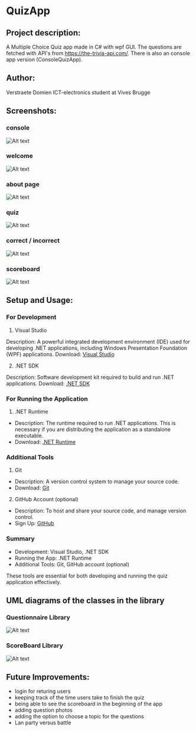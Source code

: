 # QuizApp

## Project description: 
A Multiple Choice Quiz app made in C# with wpf GUI.
The questions are fetched with API's from https://the-trivia-api.com/.
There is also an console app version (ConsoleQuizApp).


## Author:
Verstraete Domien
ICT-electronics student at Vives Brugge


## Screenshots: 
### console
![Alt text](./screenshots/console.PNG)
### welcome
![Alt text](./screenshots/welcome_WPF.PNG)
### about page
![Alt text](./screenshots/about_WPF.PNG)
### quiz 
![Alt text](./screenshots/quiz_WPF.PNG)
### correct / incorrect
![Alt text](./screenshots/incorrect_WPF.PNG)
### scoreboard
![Alt text](./screenshots/leaderboard_WPF.PNG)


## Setup and Usage: 
### For Development
1) Visual Studio

Description: A powerful integrated development environment (IDE) used for developing .NET applications, including Windows Presentation Foundation (WPF) applications.
Download: [Visual Studio](https://visualstudio.microsoft.com/)

2) .NET SDK

Description: Software development kit required to build and run .NET applications.
Download: [.NET SDK](https://dotnet.microsoft.com/download)

### For Running the Application

1) .NET Runtime

- Description: The runtime required to run .NET applications. This is necessary if you are distributing the application as a standalone executable.
- Download: [.NET Runtime](https://dotnet.microsoft.com/download/dotnet)

### Additional Tools

1) Git

- Description: A version control system to manage your source code.
- Download: [Git](https://git-scm.com/)

2) GitHub Account (optional)

- Description: To host and share your source code, and manage version control.
- Sign Up: [GitHub](Uhttps://github.com/)

### Summary
- Development: Visual Studio, .NET SDK
- Running the App: .NET Runtime
- Additional Tools: Git, GitHub account (optional)

These tools are essential for both developing and running the quiz application effectively.


## UML diagrams of the classes in the library
### Questionnaire Library
![Alt text](./screenshots/UML_questionnaire_library.PNG)
### ScoreBoard Library
![Alt text](./screenshots/UML_scoreboard_library.PNG)

## Future Improvements: 
- login for returing users
- keeping track of the time users take to finish the quiz
- being able to see the scoreboard in the beginning of the app
- adding question photos
- adding the option to choose a topic for the questions
- Lan party versus battle